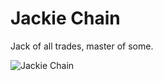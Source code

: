 # Jackie Chain

Jack of all trades, master of some.

![Jackie Chain](https://www.movieplus.jp/film_img/CS-0000000200800677-000_l.jpg)
